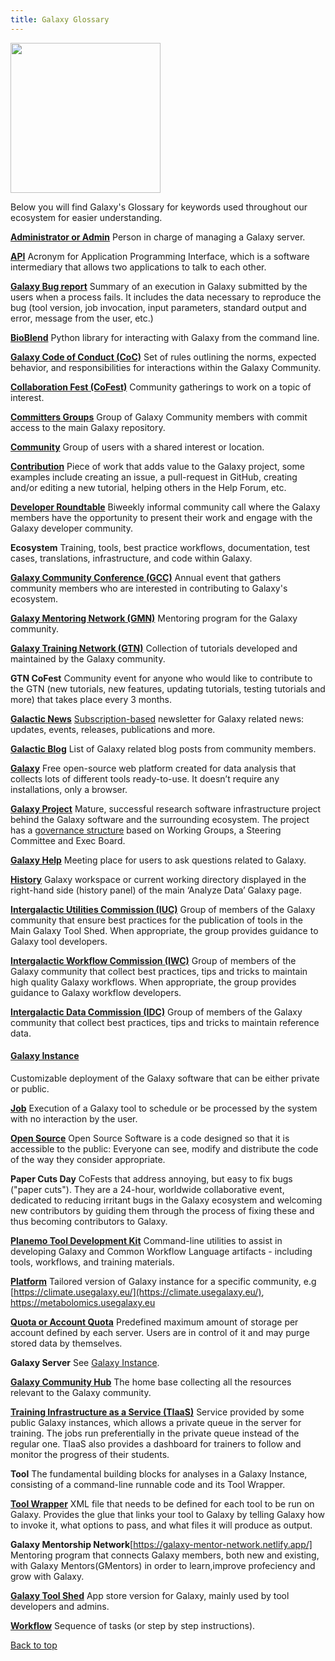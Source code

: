 ```yaml
---
title: Galaxy Glossary 
---
```

<div class='right'><img src="/images/undraw-illustrations/book-lover.svg" alt="" width="240" /></div>

Below you will find Galaxy's Glossary for keywords used throughout our ecosystem for easier understanding.

 **[Administrator or Admin](https://galaxyproject.org/admin/)** Person in charge of managing a Galaxy server.

**[API](https://galaxyproject.org/develop/api/)** Acronym for Application Programming Interface, which is a software intermediary that allows two applications to talk to each other.

**[Galaxy Bug report](https://galaxyproject.org/issues/#tips)** Summary of an execution in Galaxy submitted by the users when a process fails. It includes the data necessary to reproduce the bug (tool version, job invocation, input parameters, standard output and error, message from the user, etc.)

**[BioBlend](https://bioblend.readthedocs.io/en/latest/api_docs/galaxy/all.html)** Python library for interacting with Galaxy from the command line.

**[Galaxy Code of Conduct (CoC)](https://galaxyproject.org/community/coc/)** Set of rules outlining the norms, expected behavior, and responsibilities 
for interactions within the Galaxy Community.

**[Collaboration Fest (CoFest)](https://galaxyproject.org/events/cofests/)** Community gatherings to work on a topic of interest.

**[Committers Groups](https://galaxyproject.org/community/committers/)** Group of Galaxy Community members with commit access to the main Galaxy 
repository.

**[Community](https://galaxyproject.org/community/)** Group of users with a shared interest or location.

**[Contribution](https://galaxyproject.org/develop/)** Piece of work that adds value to the Galaxy project, some examples include creating an issue, a pull-request in GitHub, creating and/or editing a new tutorial, helping others in the Help Forum, etc.

**[Developer Roundtable](https://galaxyproject.org/community/devroundtable/)** Biweekly informal community call where  the Galaxy members have the opportunity to present their work and engage with the Galaxy developer community.

**Ecosystem** Training, tools, best practice workflows, documentation, test cases, translations, infrastructure, and code within Galaxy.

**[Galaxy Community Conference (GCC)](https://galaxyproject.org/gcc/)** Annual event that gathers community members who are interested in 
contributing to Galaxy's ecosystem.

**[Galaxy Mentoring Network (GMN)](link)** Mentoring program for the Galaxy community.

**[Galaxy Training Network (GTN)](https://training.galaxyproject.org/)** Collection of tutorials developed and maintained by the Galaxy community.

**GTN CoFest** Community event for anyone who would like to contribute to the GTN (new tutorials, new features, updating tutorials, testing tutorials and more) that takes place every 3 months.

**[Galactic News](https://galaxyproject.org/galaxy-updates/)** 
[Subscription-based](https://lists.galaxyproject.org/?count=100&all-lists=) newsletter for Galaxy related news: updates, events, releases, publications and more.

**[Galactic Blog](https://galaxyproject.org/blog/)** 
List of Galaxy related blog posts from community members.

**[Galaxy](https://github.com/galaxyproject/galaxy)** Free open-source web platform created for data analysis that collects lots of different tools ready-to-use. It doesn’t require any installations, only a browser.

**[Galaxy Project](https://galaxyproject.org/)** Mature, successful research software infrastructure project behind the Galaxy software and the surrounding ecosystem. The project has a [governance structure](https://galaxyproject.org/community/governance/) based on Working Groups, a Steering Committee and 
Exec Board. 

**[Galaxy Help](https://help.galaxyproject.org/)** Meeting place for users to ask questions related to Galaxy.

**[History](https://training.galaxyproject.org/training-material/topics/galaxy-interface/tutorials/history/tutorial.html)** Galaxy workspace or current working directory displayed in the right-hand side (history panel) of the main ‘Analyze Data’ Galaxy page.

**[Intergalactic Utilities Commission (IUC)](https://galaxyproject.org/iuc/)** Group of members of the Galaxy community that ensure best practices for the publication of tools in the Main Galaxy Tool Shed. When appropriate, the group provides guidance to Galaxy tool developers.

**[Intergalactic Workflow Commission (IWC)](https://github.com/galaxyproject/iwc)** Group of members of the Galaxy community that collect best practices, tips and tricks to maintain high quality Galaxy workflows. When appropriate, the group provides guidance to Galaxy workflow developers.

**[Intergalactic Data Commission (IDC)](https://github.com/galaxyproject/idc)** Group of members of the Galaxy community that collect best practices, 
tips and tricks to maintain reference data.

#### [**Galaxy Instance**](https://galaxyproject.org/admin/get-galaxy/)
Customizable deployment of the Galaxy software that can be either private or public. 

**[Job](https://galaxyproject.org/support/how-jobs-execute/)** Execution of a Galaxy tool to schedule or be processed by the system with no interaction by the user.

**[Open Source](https://opensource.org/osd)** Open Source Software is a code designed so that it is accessible to the public: Everyone can see, modify and distribute the code of the way they consider appropriate.

**Paper Cuts Day** CoFests that address annoying, but easy to fix bugs ("paper cuts"). They are a 24-hour, worldwide collaborative event, dedicated to reducing irritant bugs in the Galaxy ecosystem and welcoming new contributors by guiding them through the process of fixing these and thus becoming contributors to Galaxy.
	
**[Planemo Tool Development Kit](https://planemo.readthedocs.io/en/latest/writing.html)** Command-line utilities to assist in developing Galaxy and Common Workflow Language artifacts - including tools, workflows, and training materials.

**[Platform](https://galaxyproject.org/use/)** Tailored version of Galaxy instance for a specific community, e.g [https://climate.usegalaxy.eu/](https://climate.usegalaxy.eu/), https://metabolomics.usegalaxy.eu

**[Quota or Account Quota](https://galaxyproject.org/support/account-quotas/)** Predefined maximum amount of storage per account defined by each server. Users are in control of it and may purge stored data by themselves. 

**Galaxy Server** See [Galaxy Instance](#galaxy-instance).

**[Galaxy Community Hub](https://galaxyproject.org/)** The home base collecting all the resources relevant to the Galaxy community.

**[Training Infrastructure as a Service (TIaaS)](https://galaxyproject.eu/tiaas.html)** Service provided by some public Galaxy instances, which allows a private queue in the server for training. The jobs run preferentially in the private queue instead of the regular one. TIaaS also provides a dashboard for trainers to follow and monitor the progress of their students.

**Tool** The fundamental building blocks for analyses in a Galaxy Instance, consisting of a command-line runnable code and its Tool Wrapper.

**[Tool Wrapper](https://docs.galaxyproject.org/en/latest/dev/schema.html)** XML file that needs to be defined for each tool to be run on Galaxy. Provides the glue that links your tool to Galaxy by telling Galaxy how to invoke it, what options to pass, and what files it will produce as output.

**Galaxy Mentorship Network**[https://galaxy-mentor-network.netlify.app/] Mentoring program that connects Galaxy members, both new and existing, with Galaxy Mentors(GMentors) in order to learn,improve profeciency and grow with Galaxy.

**[Galaxy Tool Shed](https://toolshed.g2.bx.psu.edu/)** App store version for Galaxy, mainly used by tool developers and admins.

**[Workflow](https://training.galaxyproject.org/training-material/topics/galaxy-interface/tutorials/workflow-editor/tutorial.html)** Sequence of tasks (or step by step instructions).

[Back to top](#)